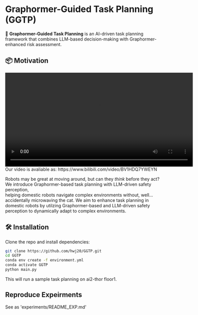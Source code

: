 # Graphormer-Guided Task Planning (GGTP)

🚀 **Graphormer-Guided Task Planning** is an AI-driven task planning framework that combines LLM-based decision-making with Graphormer-enhanced risk assessment.

## 📦 Motivation
<video width="600" controls>
  <source src="./docs/video.mp4" type="video/mp4">
  Your browser does not support the video tag.
</video>
Our video is avaliable as:
https://www.bilibili.com/video/BV1HDQ7YWEYN

Robots may be great at moving around, but can they *think* before they act?  
We introduce Graphormer-based task planning with LLM-driven safety perception,  
helping domestic robots navigate complex environments without, well… accidentally microwaving the cat.
We aim to enhance task planning in domestic robots by utilzing Graphormer-based and LLM-driven safety perception to dynamically adapt to complex environments.



## 🛠 Installation
Clone the repo and install dependencies:
```bash
git clone https://github.com/hwj20/GGTP.git
cd GGTP
conda env create -f environment.yml
conda activate GGTP
python main.py
```
This will run a sample task planning on ai2-thor floor1.

## Reproduce Expeirments
See as 'experiments/README_EXP.md'

